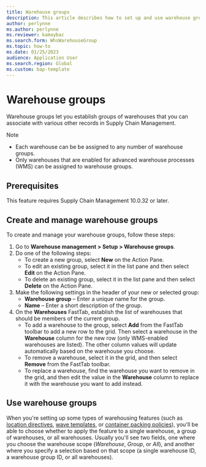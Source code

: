 ```yaml
---
title: Warehouse groups
description: This article describes how to set up and use warehouse groups
author: perlynne
ms.author: perlynne
ms.reviewer: kamaybac
ms.search.form: WhsWarehouseGroup
ms.topic: how-to
ms.date: 01/25/2023
audience: Application User
ms.search.region: Global
ms.custom: bap-template
---
```


# Warehouse groups

Warehouse groups let you establish groups of warehouses that you can associate with various other records in Supply Chain Management.

> [!NOTE]
>
> - Each warehouse can be be assigned to any number of warehouse groups.
> - Only warehouses that are enabled for advanced warehouse processes (WMS) can be assigned to warehouse groups.

## Prerequisites

This feature requires Supply Chain Management 10.0.32 or later.

## Create and manage warehouse groups

To create and manage your warehouse groups, follow these steps:

1. Go to **Warehouse management \> Setup \> Warehouse groups**.
1. Do one of the following steps:
    - To create a new group, select **New** on the Action Pane.
    - To edit an existing group, select it in the list pane and then select **Edit** on the Action Pane.
    - To delete an existing group, select it in the list pane and then select **Delete** on the Action Pane.
1. Make the following settings in the header of your new or selected group:
    - **Warehouse group** – Enter a unique name for the group.
    - **Name** – Enter a short description of the group.
1. On the **Warehouses** FastTab, establish the list of warehouses that should be members of the current group.
    - To add a warehouse to the group, select **Add** from the FastTab toolbar to add a new row to the grid. Then select a warehouse in the **Warehouse** column for the new row (only WMS-enabled warehouses are listed). The other column values will update automatically based on the warehouse you choose.
    - To remove a warehouse, select it in the grid, and then select **Remove** from the FastTab toolbar.
    - To replace a warehouse, find the warehouse you want to remove in the grid, and then edit the value in the **Warehouse** column to replace it with the warehouse you want to add instead.

## Use warehouse groups

When you're setting up some types of warehousing features (such as [location directives](create-location-directive.md), [wave templates](wave-templates.md), or [container packing policies](packing-containers.md)), you'll be able to choose whether to apply the feature to a single warehouse, a group of warehouses, or all warehouses. Usually you'll see two fields, one where you choose the warehouse scope (*Warehouse*, *Group*, or *All*), and another where you specify a selection based on that scope (a single warehouse ID, a warehouse group ID, or all warehouses).
